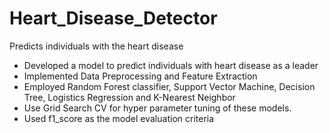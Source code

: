 # Heart_Disease_Detector
Predicts individuals with the heart disease
- Developed a model to predict individuals with heart disease as a leader
- Implemented Data Preprocessing and Feature Extraction
- Employed Random Forest classifier, Support Vector Machine, Decision Tree, Logistics Regression and K-Nearest Neighbor
- Use Grid Search CV for hyper parameter tuning of these models.
- Used f1_score as the model evaluation criteria
